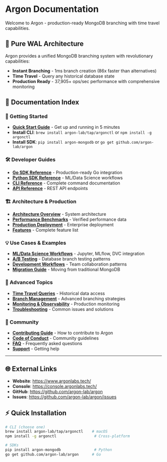 # Argon Documentation

Welcome to Argon - production-ready MongoDB branching with time travel capabilities.

## 🚀 **Pure WAL Architecture**

Argon provides a unified MongoDB branching system with revolutionary capabilities:

- **Instant Branching** - 1ms branch creation (86x faster than alternatives)
- **Time Travel** - Query any historical database state  
- **Production Ready** - 37,905+ ops/sec performance with comprehensive monitoring

## 📖 **Documentation Index**

### **🚀 Getting Started**
- [**Quick Start Guide**](./QUICK_START.md) - Get up and running in 5 minutes
- **Install CLI**: `brew install argon-lab/tap/argonctl` or `npm install -g argonctl`
- **Install SDK**: `pip install argon-mongodb` or `go get github.com/argon-lab/argon`

### **🛠️ Developer Guides**
- [**Go SDK Reference**](./GO_SDK.md) - Production-ready Go integration
- [**Python SDK Reference**](./PYTHON_SDK.md) - ML/Data Science workflows
- [**CLI Reference**](./CLI_REFERENCE.md) - Complete command documentation
- [**API Reference**](./API_REFERENCE.md) - REST API endpoints

### **🏗️ Architecture & Production**
- [**Architecture Overview**](./ARCHITECTURE.md) - System architecture
- [**Performance Benchmarks**](./PERFORMANCE.md) - Verified performance data
- [**Production Deployment**](./PRODUCTION_DEPLOYMENT_GUIDE.md) - Enterprise deployment
- [**Features**](./FEATURES.md) - Complete feature list

### **💡 Use Cases & Examples**
- [**ML/Data Science Workflows**](./ML_INTEGRATIONS.md) - Jupyter, MLflow, DVC integration
- [**A/B Testing**](./AB_TESTING.md) - Database branch testing patterns
- [**Development Workflows**](./DEV_WORKFLOWS.md) - Team collaboration patterns
- [**Migration Guide**](./MIGRATION.md) - Moving from traditional MongoDB

### **🔧 Advanced Topics**
- [**Time Travel Queries**](./TIME_TRAVEL.md) - Historical data access
- [**Branch Management**](./BRANCH_MANAGEMENT.md) - Advanced branching strategies
- [**Monitoring & Observability**](./MONITORING.md) - Production monitoring
- [**Troubleshooting**](./TROUBLESHOOTING.md) - Common issues and solutions

### **🤝 Community**
- [**Contributing Guide**](../CONTRIBUTING.md) - How to contribute to Argon
- [**Code of Conduct**](./CODE_OF_CONDUCT.md) - Community guidelines
- [**FAQ**](./FAQ.md) - Frequently asked questions
- [**Support**](./SUPPORT.md) - Getting help

---

## 🌐 **External Links**
- **Website**: https://www.argonlabs.tech/
- **Console**: https://console.argonlabs.tech/
- **GitHub**: https://github.com/argon-lab/argon
- **Issues**: https://github.com/argon-lab/argon/issues

## ⚡ **Quick Installation**
```bash
# CLI (choose one)
brew install argon-lab/tap/argonctl    # macOS
npm install -g argonctl                 # Cross-platform

# SDKs
pip install argon-mongodb               # Python
go get github.com/argon-lab/argon      # Go
```